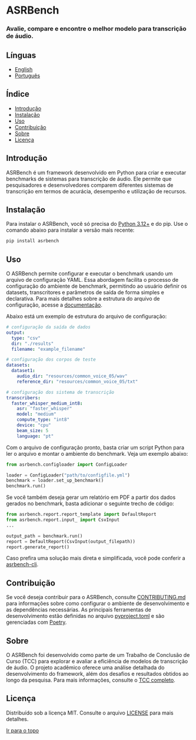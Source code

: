 # ASRBench
### Avalie, compare e encontre o melhor modelo para transcrição de áudio.

## Línguas
- [English](./README.md)
- [Português](./README-pt.md)

## Índice
- [Introdução](#introdução)
- [Instalação](#instalação)
- [Uso](#uso)
- [Contribuição](#contribuição)
- [Sobre](#sobre)
- [Licença](#licença)

## Introdução
ASRBench é um framework desenvolvido em Python para criar e executar benchmarks de sistemas para transcrição de áudio.
Ele permite que pesquisadores e desenvolvedores comparem diferentes sistemas de transcrição em termos de acurácia,
desempenho e utilização de recursos.

## Instalação
Para instalar o ASRBench, você só precisa do [Python 3.12+](https://www.python.org/downloads/) e do pip. Use o
comando abaixo para instalar a versão mais recente:

```sh
pip install asrbench
```

## Uso
O ASRBench permite configurar e executar o benchmark usando um arquivo de configuração YAML. Essa abordagem facilita o
processo de configuração do ambiente de benchmark, permitindo ao usuário definir os datasets, transcritores e parâmetros
de saída de forma simples e declarativa. Para mais detalhes sobre a estrutura do arquivo de configuração, acesse a
[documentação]().

Abaixo está um exemplo de estrutura do arquivo de configuração:

```yaml
# configuração da saída de dados
output:
  type: "csv"
  dir: "./results"
  filename: "example_filename"

# configuração dos corpos de teste
datasets:
  dataset1:
    audio_dir: "resources/common_voice_05/wav"
    reference_dir: "resources/common_voice_05/txt"

# configuração dos sistema de transcrição
transcribers:
  faster_whisper_medium_int8:
    asr: "faster_whisper"
    model: "medium"
    compute_type: "int8"
    device: "cpu"
    beam_size: 5
    language: "pt"  
```

Com o arquivo de configuração pronto, basta criar um script Python para ler o arquivo e montar o ambiente do benchmark.
Veja um exemplo abaixo:

```python
from asrbench.configloader import ConfigLoader

loader = ConfigLoader("path/to/configfile.yml")
benchmark = loader.set_up_benchmark()
benchmark.run()
```

Se você também deseja gerar um relatório em PDF a partir dos dados gerados no benchmark, basta adicionar o seguinte
trecho de código:

```python
from asrbench.report.report_template import DefaultReport
from asrbench.report.input_ import CsvInput
...

output_path = benchmark.run()
report = DefaultReport(CsvInput(output_filepath))
report.generate_report()

```

Caso prefira uma solução mais direta e simplificada, você pode conferir a [asrbench-cli]().

## Contribuição
Se você deseja contribuir para o ASRBench, consulte [CONTRIBUTING.md]() para informações sobre como configurar o
ambiente de desenvolvimento e as dependências necessárias. As principais ferramentas de desenvolvimento estão definidas
no arquivo [pyproject.toml](./pyproject.toml) e são gerenciadas com [Poetry](https://python-poetry.org/docs/#installation).

## Sobre
O ASRBench foi desenvolvido como parte de um Trabalho de Conclusão de Curso (TCC) para explorar e avaliar a eficiência
de modelos de transcrição de áudio. O projeto acadêmico oferece uma análise detalhada do desenvolvimento do framework,
além dos desafios e resultados obtidos ao longo da pesquisa. Para mais informações, consulte o [TCC completo]().

## Licença
Distribuído sob a licença MIT. Consulte o arquivo [LICENSE](./LICENSE) para mais detalhes.

[Ir para o topo](#índice)
